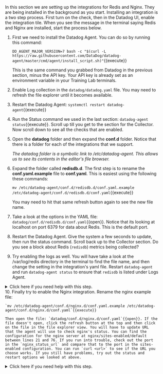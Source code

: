 In this section we are setting up the integrations for Redis and Nginx. They are being installed in the background as you start. Installing an integration is a two step process. First turn on the check, then in the Datadog UI, enable the integration tile. When you see the message in the terminal saying Redis and Nginx are installed, start the process below.

1. First we need to install the Datadog Agent. You can do so by running this command:

    `DD_AGENT_MAJOR_VERSION=7 bash -c "$(curl -L https://raw.githubusercontent.com/DataDog/datadog-agent/master/cmd/agent/install_script.sh)"`{{execute}}

    This is the same command you grabbed from Datadog in the previous section, minus the API key. Your API key is already set as an environment variable in your Training Lab terminals.

2. Enable Log collection in the `datadog/datadog.yaml` file. You may need to refresh the file explorer until it becomes available. 
3. Restart the Datadog Agent: `systemctl restart datadog-agent`{{execute}}
4. Run the Status command we used in the last section: `datadog-agent status`{{execute}}. Scroll up till you get to the section for the Collector. Now scroll down to see all the checks that are enabled.
5. Open the **datadog** folder and then expand the **conf.d** folder. Notice that there is a folder for each of the integrations that we support.

    _The datadog folder is a symbolic link to /etc/datadog-agent. This allows us to see its contents in the editor's file browser._

6. Expand the folder called **redisdb.d**. The first step is to rename the **conf.yaml.example** file to **conf.yaml**. This is easiest using the following these commands: 

    `mv /etc/datadog-agent/conf.d/redisdb.d/conf.yaml.example /etc/datadog-agent/conf.d/redisdb.d/conf.yaml`{{execute}}

    You may need to hit that same refresh button again to see the new file name.
7. Take a look at the options in the YAML file: `datadog/conf.d/redisdb.d/conf.yaml`{{open}}. Notice that its looking at localhost on port 6379 for data about Redis. This is the default port. 
8. Restart the Datadog Agent. Give the system a few seconds to update, then run the status command. Scroll back up to the Collector section. Do you see a block about Redis (`redisdb`) metrics being collected?
9. Try enabling the logs as well. You will have take a look at the /var/log/redis directory in the terminal to find the file name, and then change the setting in the integration's yaml file. Restart `datadog-agent` and run `datadog-agent status` to ensure that `redisdb` is listed under Logs Agent.
<details>
  <summary>Click here if you need help with this step.</summary>

  - You'll need to uncomment the logs section at the bottom of `datadog/conf.d/redisdb.d/conf.yaml`{{open}} and change the url to `/var/log/redis/redis-server.log`.

</details>
10. Finally try to enable the Nginx integration. Rename the nginx example file:

    `mv /etc/datadog-agent/conf.d/nginx.d/conf.yaml.example /etc/datadog-agent/conf.d/nginx.d/conf.yaml`{{execute}}

    Then open the file: `datadog/conf.d/nginx.d/conf.yaml`{{open}}. If the file doesn't open, click the refresh button at the top and then click on the file in the file explorer view. You will have to update URL that the agent will use to check nginx's status. You can find the configuration for the nginx server at nginx/sites-enabled/default between lines 21 and 76. If you run into trouble, check out the port in the `nginx_status_url` and compare that to the port in the sites-enabled configuration. You can run `curl <url>` to see if the URL you choose works. If you still have problems, try out the status and restart options we looked at above. 
<details>
  <summary>Click here if you need help with this step.</summary>

  - The port in the nginx config (`datadog/conf.d/nginx.d/conf.yaml`{{open}}) needs to be changed to port 80. The correct value for `nginx_status_url` is `http://localhost:80/nginx_status/`.

</details>